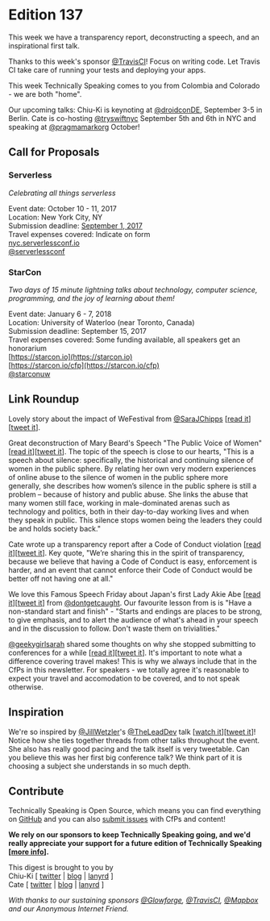 # Edition 137

This week we have a transparency report, deconstructing a speech, and an inspirational first talk.

Thanks to this week's sponsor [@TravisCI](http://twitter.com/travisci)! Focus on writing code. Let Travis CI take care of running your tests and deploying your apps.

This week Technically Speaking comes to you from Colombia and Colorado - we are both "home".

Our upcoming talks: Chiu-Ki is keynoting at [@droidconDE](https://twitter.com/droidconDE/status/886944841036423169), September 3-5 in Berlin. Cate is co-hosting [@tryswiftnyc](http://twitter.com/tryswiftnyc) September 5th and 6th in NYC and speaking at [@pragmamarkorg](http://twitter.com/pragmamarkorg) October!


## Call for Proposals

### Serverless
*Celebrating all things serverless*

Event date: October 10 - 11, 2017  
Location: New York City, NY  
Submission deadline: [September 1, 2017](https://twitter.com/ServerlessConf/status/882737278941933568)  
Travel expenses covered: Indicate on form  
[nyc.serverlessconf.io](https://nyc.serverlessconf.io/)  
[@serverlessconf](https://twitter.com/serverlessconf)


### StarCon
*Two days of 15 minute lightning talks about technology, computer science, programming, and the joy of learning about them!*

Event date: January 6 - 7, 2018  
Location: University of Waterloo (near Toronto, Canada)  
Submission deadline: September 15, 2017  
Travel expenses covered: Some funding available, all speakers get an honorarium  
[https://starcon.io](https://starcon.io)  
[https://starcon.io/cfp](https://starcon.io/cfp)  
[@starconuw](https://twitter.com/starconuw)


## Link Roundup

Lovely story about the impact of WeFestival from [@SaraJChipps](http://twitter.com/SaraJChipps) [[read it](https://medium.com/@SaraJChipps/thank-you-wefestival-cefd7d26abf1)][[tweet it](https://twitter.com/home?status=Thank%20you%2C%20WeFestival%20by%20%40SaraJChipps%20https%3A//medium.com/%40SaraJChipps/thank-you-wefestival-cefd7d26abf1%20via%20%40techspeakdigest)].

Great deconstruction of Mary Beard's Speech "The Public Voice of Women" [[read it](https://imogenmorley.wordpress.com/2017/07/05/anatomy-of-a-speech-the-public-voice-of-women-mary-beard/)][[tweet it](https://twitter.com/home?status=Anatomy%20of%20a%20Speech%3A%20The%20Public%20Voice%20of%20Women%20%E2%80%93%20Professor%20Mary%20Beard%20by%20%40Imogen___Morley%20https%3A//imogenmorley.wordpress.com/2017/07/05/anatomy-of-a-speech-the-public-voice-of-women-mary-beard/%20via%20%40techspeakdigest)]. The topic of the speech is close to our hearts, "This is a speech about silence: specifically, the historical and continuing silence of women in the public sphere. By relating her own very modern experiences of online abuse to the silence of women in the public sphere more generally, she describes how women’s silence in the public sphere is still a problem – because of history and public abuse. She links the abuse that many women still face, working in male-dominated arenas such as technology and politics, both in their day-to-day working lives and when they speak in public. This silence stops women being the leaders they could be and holds society back."

Cate wrote up a transparency report after a Code of Conduct violation [[read it](https://blog.tryswift.co/concerning-code-of-conduct)][[tweet it](https://twitter.com/home?status=Concerning%20the%20%40tryswiftnyc%20Code%20of%20Conduct%20by%20%40catehstn%20https%3A//blog.tryswift.co/concerning-code-of-conduct%20via%20%40techspeakdigest)]. Key quote, "We’re sharing this in the spirit of transparency, because we believe that having a Code of Conduct is easy, enforcement is harder, and an event that cannot enforce their Code of Conduct would be better off not having one at all."

We love this Famous Speech Friday about Japan's first Lady Akie Abe [[read it](http://eloquentwoman.blogspot.com.co/2017/07/famous-speech-friday-japan-first-lady.html)][[tweet it](https://twitter.com/home?status=Famous%20Speech%20Friday%3A%20Japan%20First%20Lady%20Akie%20Abe%27s%20keynote%20in%20English%20by%20%40dontgetcaught%20http%3A//eloquentwoman.blogspot.com.co/2017/07/famous-speech-friday-japan-first-lady.html%20via%20%40techspeakdigest)] from [@dontgetcaught](http://twitter.com/dontgetcaught). Our favourite lesson from is is "Have a non-standard start and finish" - "Starts and endings are places to be strong, to give emphasis, and to alert the audience of what's ahead in your speech and in the discussion to follow. Don't waste them on trivialities."

[@geekygirlsarah](https://twitter.com/geekygirlsarah) shared some thoughts on why she stopped submitting to conferences for a while [[read it](https://geekygirlsarah.com/2017/07/27/why-i-stopped-submitting-talks-to-conferences-this-year/)][[tweet it](https://twitter.com/home?status=Why%20I%20Stopped%20Submitting%20Talks%20to%20Conferences%20This%20Year%20by%20%40geekygirlsarah%20https%3A//geekygirlsarah.com/2017/07/27/why-i-stopped-submitting-talks-to-conferences-this-year/%20via%20%40techspeakdigest)]. It's important to note what a difference covering travel makes! This is why we always include that in the CfPs in this newsletter. For speakers - we totally agree it's reasonable to expect your travel and accomodation to be covered, and to not speak otherwise.

## Inspiration

We're so inspired by [@JillWetzler](http://twitter.com/JillWetzler)'s [@TheLeadDev](http://twitter.com/theleaddev) talk [[watch it](https://www.youtube.com/watch?v=QOAF1C4T5ak)][[tweet it](https://twitter.com/home?status=The%20Inclusive%20Leader%3A%20Tips%20for%20Developing%20Diverse%20Teams%20by%20%40JillWetzler%20at%20%40theleaddev%20https%3A//www.youtube.com/watch?v=QOAF1C4T5ak%20via%20%40techspeakdigest)]! Notice how she ties together threads from other talks throughout the event. She also has really good pacing and the talk itself is very tweetable. Can you believe this was her first big conference talk? We think part of it is choosing a subject she understands in so much depth.

## Contribute

Technically Speaking is Open Source, which means you can find everything on [GitHub](https://github.com/catehstn/technically-speaking/) and you can also [submit issues](https://github.com/catehstn/technically-speaking/issues/new) with CfPs and content!

**We rely on our sponsors to keep Technically Speaking going, and we'd really appreciate your support for a future edition of Technically Speaking [[more info](http://www.techspeak.email/sponsorship/)].**  


This digest is brought to you by  
Chiu-Ki [ [twitter](https://twitter.com/chiuki) | [blog](http://blog.sqisland.com/) | [lanyrd](http://lanyrd.com/profile/chiuki/) ]  
Cate [ [twitter](https://twitter.com/catehstn) | [blog](http://www.cate.blog/) | [lanyrd](http://lanyrd.com/profile/catehstn/) ]

*With thanks to our sustaining sponsors [@Glowforge](http://twitter.com/glowforge), [@TravisCI](http://twitter.com/travisci), [@Mapbox](http://twitter.com/mapbox) and our Anonymous Internet Friend.*
